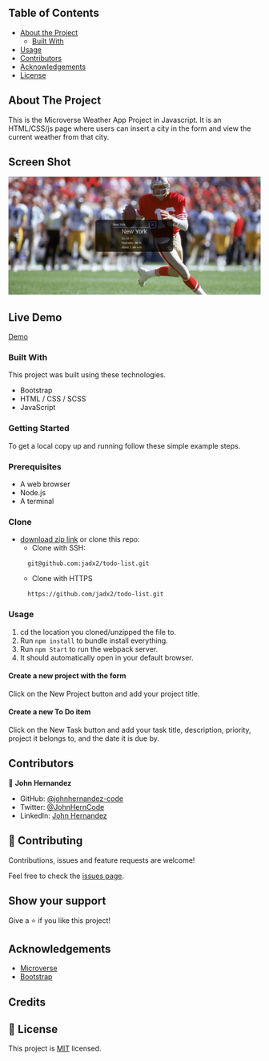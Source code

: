 <!-- TABLE OF CONTENTS -->

## Table of Contents

- [About the Project](#about-the-project)
  - [Built With](#built-with)
- [Usage](#usage)
- [Contributors](#contributors)
- [Acknowledgements](#acknowledgements)
- [License](#license)

<!-- ABOUT THE PROJECT -->

## About The Project

This is the Microverse Weather App Project in Javascript.
It is an HTML/CSS/js page where users can insert a city in the form 
and view the current weather from that city.

## Screen Shot

![screenshot](/screen.jpg)

## Live Demo

[Demo](https://jadx2.github.io/todo-list/)

### Built With

This project was built using these technologies.

- Bootstrap
- HTML / CSS / SCSS
- JavaScript

### Getting Started

To get a local copy up and running follow these simple example steps.

### Prerequisites

- A web browser
- Node.js
- A terminal

### Clone

- [download zip link](https://github.com/jadx2/todo-list/archive/refs/heads/feature/todo-list.zip) or clone this repo:
  - Clone with SSH:
  ```
    git@github.com:jadx2/todo-list.git
  ```
  - Clone with HTTPS
  ```
    https://github.com/jadx2/todo-list.git
  ```

### Usage
1. cd the location you cloned/unzipped the file to.
2. Run ```npm install``` to bundle install everything.
3. Run ```npm Start``` to run the webpack server.
4. It should automatically open in your default browser.

#### Create a new project with the form

Click on the New Project button and add your project title. 

#### Create a new To Do item

Click on the New Task button and add your task title, description, priority, project it belongs to, and the date it is due by. 

<!-- CONTACT -->

## Contributors

👤 **John Hernandez**

- GitHub: [@johnhernandez-code](https://github.com/johnhernandez-code)
- Twitter: [@JohnHernCode](https://twitter.com/JohnHernCode)
- LinkedIn: [John Hernandez](https://www.linkedin.com/in/john-hernandez-56a7821b8/)

## :handshake: Contributing

Contributions, issues and feature requests are welcome!

Feel free to check the [issues page](https://github.com/jadx2/todo-list/issues).

## Show your support

Give a :star: if you like this project!

<!-- ACKNOWLEDGEMENTS -->

## Acknowledgements

- [Microverse](https://www.microverse.org/)
- [Bootstrap](https://getbootstrap.com/)

## Credits

## 📝 License

This project is [MIT](https://opensource.org/licenses/MIT) licensed.
